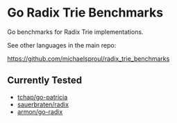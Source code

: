 Go Radix Trie Benchmarks
====

Go benchmarks for Radix Trie implementations.

See other languages in the main repo:

https://github.com/michaelsproul/radix_trie_benchmarks

## Currently Tested

* [tchap/go-patricia](https://github.com/tchap/go-patricia)
* [sauerbraten/radix](https://github.com/sauerbraten/radix)
* [armon/go-radix](https://github.com/armon/go-radix)
